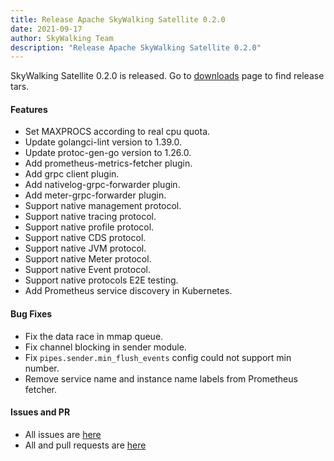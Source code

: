 ```yaml
---
title: Release Apache SkyWalking Satellite 0.2.0
date: 2021-09-17
author: SkyWalking Team
description: "Release Apache SkyWalking Satellite 0.2.0"
---
```


SkyWalking Satellite 0.2.0 is released. Go to [downloads](https://skywalking.apache.org/downloads) page to find release tars.

#### Features

- Set MAXPROCS according to real cpu quota.
- Update golangci-lint version to 1.39.0.
- Update protoc-gen-go version to 1.26.0.
- Add prometheus-metrics-fetcher plugin.
- Add grpc client plugin.
- Add nativelog-grpc-forwarder plugin.
- Add meter-grpc-forwarder plugin.
- Support native management protocol.
- Support native tracing protocol.
- Support native profile protocol.
- Support native CDS protocol.
- Support native JVM protocol.
- Support native Meter protocol.
- Support native Event protocol.
- Support native protocols E2E testing.
- Add Prometheus service discovery in Kubernetes.

#### Bug Fixes

- Fix the data race in mmap queue.
- Fix channel blocking in sender module.
- Fix `pipes.sender.min_flush_events` config could not support min number.
- Remove service name and instance name labels from Prometheus fetcher.

#### Issues and PR

- All issues are [here](https://github.com/apache/skywalking/milestone/80?closed=1)
- All and pull requests are [here](https://github.com/apache/skywalking-satellite/pulls?q=is%3Apr+milestone%3A0.2.0+is%3Aclosed)
